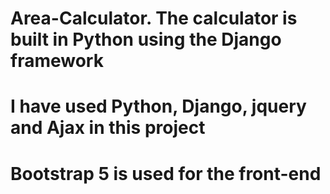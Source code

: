 # Area-Calculator. The calculator is built in Python using the Django framework
# I have used Python, Django, jquery and Ajax in this project
# Bootstrap 5 is used for the front-end
